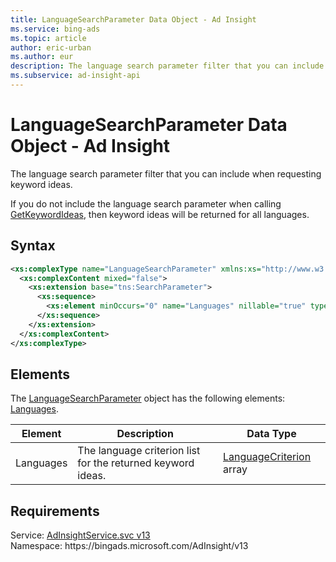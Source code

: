 ```yaml
---
title: LanguageSearchParameter Data Object - Ad Insight
ms.service: bing-ads
ms.topic: article
author: eric-urban
ms.author: eur
description: The language search parameter filter that you can include when requesting keyword ideas.
ms.subservice: ad-insight-api
---
```

# LanguageSearchParameter Data Object - Ad Insight
The language search parameter filter that you can include when requesting keyword ideas.

If you do not include the language search parameter when calling [GetKeywordIdeas](getkeywordideas.md), then keyword ideas will be returned for all languages.

## Syntax
```xml
<xs:complexType name="LanguageSearchParameter" xmlns:xs="http://www.w3.org/2001/XMLSchema">
  <xs:complexContent mixed="false">
    <xs:extension base="tns:SearchParameter">
      <xs:sequence>
        <xs:element minOccurs="0" name="Languages" nillable="true" type="tns:ArrayOfLanguageCriterion" />
      </xs:sequence>
    </xs:extension>
  </xs:complexContent>
</xs:complexType>
```

## <a name="elements"></a>Elements

The [LanguageSearchParameter](languagesearchparameter.md) object has the following elements: [Languages](#languages).

|Element|Description|Data Type|
|-----------|---------------|-------------|
|<a name="languages"></a>Languages|The language criterion list for the returned keyword ideas.|[LanguageCriterion](languagecriterion.md) array|

## Requirements
Service: [AdInsightService.svc v13](https://adinsight.api.bingads.microsoft.com/Api/Advertiser/AdInsight/v13/AdInsightService.svc)  
Namespace: https\://bingads.microsoft.com/AdInsight/v13  

